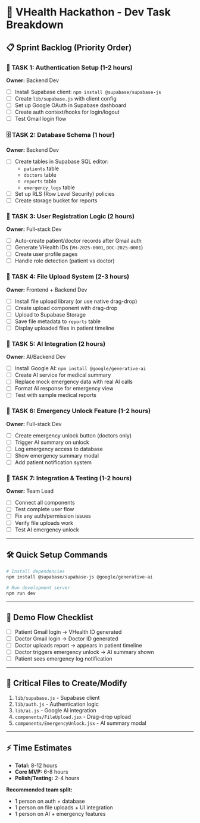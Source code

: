 # 🚀 VHealth Hackathon - Dev Task Breakdown

## 📋 Sprint Backlog (Priority Order)

### 🔐 **TASK 1: Authentication Setup** (1-2 hours)
**Owner:** Backend Dev
- [ ] Install Supabase client: `npm install @supabase/supabase-js`
- [ ] Create `lib/supabase.js` with client config
- [ ] Set up Google OAuth in Supabase dashboard
- [ ] Create auth context/hooks for login/logout
- [ ] Test Gmail login flow

### 🗄️ **TASK 2: Database Schema** (1 hour)
**Owner:** Backend Dev
- [ ] Create tables in Supabase SQL editor:
  - `patients` table
  - `doctors` table  
  - `reports` table
  - `emergency_logs` table
- [ ] Set up RLS (Row Level Security) policies
- [ ] Create storage bucket for reports

### 👤 **TASK 3: User Registration Logic** (2 hours)
**Owner:** Full-stack Dev
- [ ] Auto-create patient/doctor records after Gmail auth
- [ ] Generate VHealth IDs (`VH-2025-0001`, `DOC-2025-0001`)
- [ ] Create user profile pages
- [ ] Handle role detection (patient vs doctor)

### 📁 **TASK 4: File Upload System** (2-3 hours)
**Owner:** Frontend + Backend Dev
- [ ] Install file upload library (or use native drag-drop)
- [ ] Create upload component with drag-drop
- [ ] Upload to Supabase Storage
- [ ] Save file metadata to `reports` table
- [ ] Display uploaded files in patient timeline

### 🤖 **TASK 5: AI Integration** (2 hours)
**Owner:** AI/Backend Dev
- [ ] Install Google AI: `npm install @google/generative-ai`
- [ ] Create AI service for medical summary
- [ ] Replace mock emergency data with real AI calls
- [ ] Format AI response for emergency view
- [ ] Test with sample medical reports

### 🚨 **TASK 6: Emergency Unlock Feature** (1-2 hours)
**Owner:** Full-stack Dev
- [ ] Create emergency unlock button (doctors only)
- [ ] Trigger AI summary on unlock
- [ ] Log emergency access to database
- [ ] Show emergency summary modal
- [ ] Add patient notification system

### 🔗 **TASK 7: Integration & Testing** (1-2 hours)
**Owner:** Team Lead
- [ ] Connect all components
- [ ] Test complete user flow
- [ ] Fix any auth/permission issues
- [ ] Verify file uploads work
- [ ] Test AI emergency unlock

---

## 🛠️ Quick Setup Commands

```bash
# Install dependencies
npm install @supabase/supabase-js @google/generative-ai

# Run development server
npm run dev
```

---

## 🎯 Demo Flow Checklist

- [ ] Patient Gmail login → VHealth ID generated
- [ ] Doctor Gmail login → Doctor ID generated  
- [ ] Doctor uploads report → appears in patient timeline
- [ ] Doctor triggers emergency unlock → AI summary shown
- [ ] Patient sees emergency log notification

---

## 🚨 Critical Files to Create/Modify

1. `lib/supabase.js` - Supabase client
2. `lib/auth.js` - Authentication logic
3. `lib/ai.js` - Google AI integration
4. `components/FileUpload.jsx` - Drag-drop upload
5. `components/EmergencyUnlock.jsx` - AI summary modal

---

## ⚡ Time Estimates
- **Total:** 8-12 hours
- **Core MVP:** 6-8 hours
- **Polish/Testing:** 2-4 hours

**Recommended team split:**
- 1 person on auth + database
- 1 person on file uploads + UI integration  
- 1 person on AI + emergency features